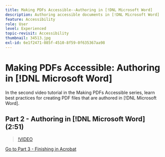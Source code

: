 ```yaml
---
title: Making PDFs Accessible--Authoring in [!DNL Microsoft Word]
description: Authoring accessible documents in [!DNL Microsoft Word]
feature: Accessibility
role: User
level: Experienced
topic-revisit: Accessibility
thumbnail: 34513.jpg
exl-id: 6e1f2471-085f-4510-8f59-0f635367aa98
---
```

# Making PDFs Accessible: Authoring in [!DNL Microsoft Word]

In the second video tutorial in the Making PDFs Accessible series, learn best practices for creating PDF files that are authored in [!DNL Microsoft Word].

## Part 2 - Authoring in [!DNL Microsoft Word] (2:51)

>[!VIDEO](https://video.tv.adobe.com/v/34513?quality=12&learn=on&hidetitle=true)

[Go to Part 3 -  Finishing in Acrobat](finishing-in-acrobat.md)